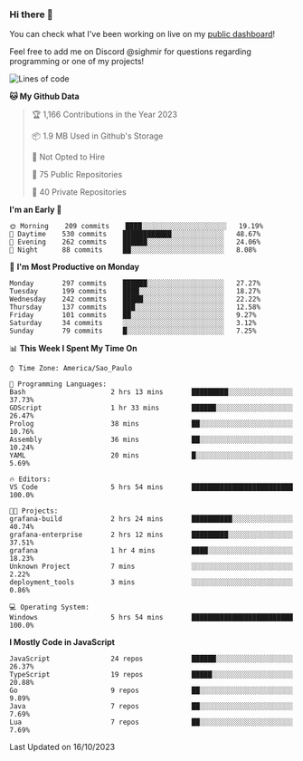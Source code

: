 ### Hi there 👋

<!--
**guicaulada/guicaulada** is a ✨ _special_ ✨ repository because its `README.md` (this file) appears on your GitHub profile.

Here are some ideas to get you started:

- 🔭 I’m currently working on ...
- 🌱 I’m currently learning ...
- 👯 I’m looking to collaborate on ...
- 🤔 I’m looking for help with ...
- 💬 Ask me about ...
- 📫 How to reach me: ...
- 😄 Pronouns: ...
- ⚡ Fun fact: ...
-->

You can check what I've been working on live on my [public dashboard](https://guicaulada.grafana.net/public-dashboards/7b7f644500ec4e6cb5d7a4e7b5ed0dab)!

Feel free to add me on Discord @sighmir for questions regarding programming or one of my projects!

<!--START_SECTION:waka-->
![Lines of code](https://img.shields.io/badge/From%20Hello%20World%20I%27ve%20Written-19.0%20million%20lines%20of%20code-blue)

**🐱 My Github Data** 

> 🏆 1,166 Contributions in the Year 2023
 > 
> 📦 1.9 MB Used in Github's Storage 
 > 
> 🚫 Not Opted to Hire
 > 
> 📜 75 Public Repositories 
 > 
> 🔑 40 Private Repositories  
 > 
**I'm an Early 🐤** 

```text
🌞 Morning    209 commits    ████░░░░░░░░░░░░░░░░░░░░░   19.19% 
🌆 Daytime    530 commits    ████████████░░░░░░░░░░░░░   48.67% 
🌃 Evening    262 commits    ██████░░░░░░░░░░░░░░░░░░░   24.06% 
🌙 Night      88 commits     ██░░░░░░░░░░░░░░░░░░░░░░░   8.08%

```
📅 **I'm Most Productive on Monday** 

```text
Monday       297 commits    ██████░░░░░░░░░░░░░░░░░░░   27.27% 
Tuesday      199 commits    ████░░░░░░░░░░░░░░░░░░░░░   18.27% 
Wednesday    242 commits    █████░░░░░░░░░░░░░░░░░░░░   22.22% 
Thursday     137 commits    ███░░░░░░░░░░░░░░░░░░░░░░   12.58% 
Friday       101 commits    ██░░░░░░░░░░░░░░░░░░░░░░░   9.27% 
Saturday     34 commits     ░░░░░░░░░░░░░░░░░░░░░░░░░   3.12% 
Sunday       79 commits     █░░░░░░░░░░░░░░░░░░░░░░░░   7.25%

```


📊 **This Week I Spent My Time On** 

```text
⌚︎ Time Zone: America/Sao_Paulo

💬 Programming Languages: 
Bash                     2 hrs 13 mins       █████████░░░░░░░░░░░░░░░░   37.73% 
GDScript                 1 hr 33 mins        ██████░░░░░░░░░░░░░░░░░░░   26.47% 
Prolog                   38 mins             ██░░░░░░░░░░░░░░░░░░░░░░░   10.76% 
Assembly                 36 mins             ██░░░░░░░░░░░░░░░░░░░░░░░   10.24% 
YAML                     20 mins             █░░░░░░░░░░░░░░░░░░░░░░░░   5.69%

🔥 Editors: 
VS Code                  5 hrs 54 mins       █████████████████████████   100.0%

🐱‍💻 Projects: 
grafana-build            2 hrs 24 mins       ██████████░░░░░░░░░░░░░░░   40.74% 
grafana-enterprise       2 hrs 12 mins       █████████░░░░░░░░░░░░░░░░   37.51% 
grafana                  1 hr 4 mins         ████░░░░░░░░░░░░░░░░░░░░░   18.23% 
Unknown Project          7 mins              ░░░░░░░░░░░░░░░░░░░░░░░░░   2.22% 
deployment_tools         3 mins              ░░░░░░░░░░░░░░░░░░░░░░░░░   0.86%

💻 Operating System: 
Windows                  5 hrs 54 mins       █████████████████████████   100.0%

```

**I Mostly Code in JavaScript** 

```text
JavaScript               24 repos            ██████░░░░░░░░░░░░░░░░░░░   26.37% 
TypeScript               19 repos            █████░░░░░░░░░░░░░░░░░░░░   20.88% 
Go                       9 repos             ██░░░░░░░░░░░░░░░░░░░░░░░   9.89% 
Java                     7 repos             ██░░░░░░░░░░░░░░░░░░░░░░░   7.69% 
Lua                      7 repos             ██░░░░░░░░░░░░░░░░░░░░░░░   7.69%

```



 Last Updated on 16/10/2023
<!--END_SECTION:waka-->
